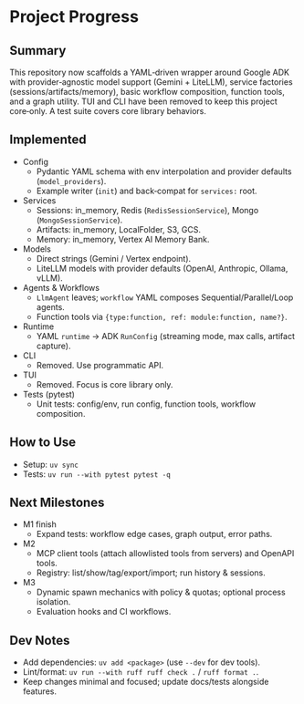 # Project Progress

## Summary
This repository now scaffolds a YAML‑driven wrapper around Google ADK with provider‑agnostic model support (Gemini + LiteLLM), service factories (sessions/artifacts/memory), basic workflow composition, function tools, and a graph utility. TUI and CLI have been removed to keep this project core‑only. A test suite covers core library behaviors.

## Implemented
- Config
  - Pydantic YAML schema with env interpolation and provider defaults (`model_providers`).
  - Example writer (`init`) and back‑compat for `services:` root.
- Services
  - Sessions: in_memory, Redis (`RedisSessionService`), Mongo (`MongoSessionService`).
  - Artifacts: in_memory, LocalFolder, S3, GCS.
  - Memory: in_memory, Vertex AI Memory Bank.
- Models
  - Direct strings (Gemini / Vertex endpoint).
  - LiteLLM models with provider defaults (OpenAI, Anthropic, Ollama, vLLM).
- Agents & Workflows
  - `LlmAgent` leaves; `workflow` YAML composes Sequential/Parallel/Loop agents.
  - Function tools via `{type:function, ref: module:function, name?}`.
- Runtime
  - YAML `runtime` → ADK `RunConfig` (streaming mode, max calls, artifact capture).
- CLI
  - Removed. Use programmatic API.
- TUI
  - Removed. Focus is core library only.
- Tests (pytest)
  - Unit tests: config/env, run config, function tools, workflow composition.

## How to Use
- Setup: `uv sync`
- Tests: `uv run --with pytest pytest -q`

## Next Milestones
- M1 finish
  - Expand tests: workflow edge cases, graph output, error paths.
- M2
  - MCP client tools (attach allowlisted tools from servers) and OpenAPI tools.
  - Registry: list/show/tag/export/import; run history & sessions.
- M3
  - Dynamic spawn mechanics with policy & quotas; optional process isolation.
  - Evaluation hooks and CI workflows.

## Dev Notes
- Add dependencies: `uv add <package>` (use `--dev` for dev tools).
- Lint/format: `uv run --with ruff ruff check .` / `ruff format .`.
- Keep changes minimal and focused; update docs/tests alongside features.
